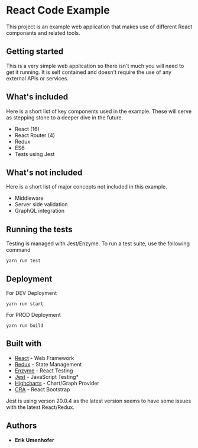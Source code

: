 # React Code Example

This project is an example web application that makes use of different React componants and related tools.

## Getting started

This is a very simple web application so there isn't much you will need to get it running. It is self contained and doesn't require the use of any external APIs or services.

## What's included

Here is a short list of key components used in the example. These will serve as stepping stone to a deeper dive in the future.

* React (16)
* React Router (4)
* Redux
* ES6
* Tests using Jest

## What's not included

Here is a short list of major concepts not included in this example.

* Middleware
* Server side validation
* GraphQL integration

## Running the tests

Testing is managed with Jest/Enzyme. To run a test suite, use the following command
```
yarn run test
```

## Deployment

For DEV Deployment
```
yarn run start
```

For PROD Deployment
```
yarn run build
```

## Built with

* [React](https://reactjs.org/) - Web Framework
* [Redux](https://redux.js.org/) - State Management
* [Enzyme](https://github.com/airbnb/enzyme/) - React Testing
* [Jest](https://facebook.github.io/jest/) - JavaScript Testing*
* [Highcharts](https://github.com/highcharts/highcharts) - Chart/Graph Provider
* [CRA](https://github.com/facebook/create-react-app) - React Bootstrap

Jest is using verson 20.0.4 as the latest version seems to have some issues with the latest React/Redux.

## Authors

* **Erik Umenhofer**
